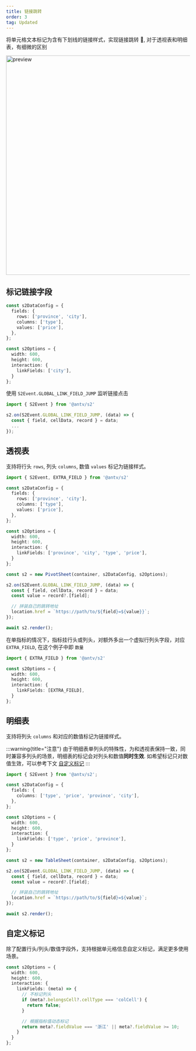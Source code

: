 ```yaml
---
title: 链接跳转
order: 3
tag: Updated
---
```


将单元格文本标记为含有下划线的链接样式，实现链接跳转 🔗, 对于透视表和明细表，有细微的区别

<img src="https://gw.alipayobjects.com/mdn/rms_56cbb2/afts/img/A*1VD9RY8cxLcAAAAAAAAAAAAAARQnAQ" width="600" alt="preview" />

## 标记链接字段

```ts
const s2DataConfig = {
  fields: {
    rows: ['province', 'city'],
    columns: ['type'],
    values: ['price'],
  },
};

const s2Options = {
  width: 600,
  height: 600,
  interaction: {
    linkFields: ['city'],
  }
};
```

使用 `S2Event.GLOBAL_LINK_FIELD_JUMP` 监听链接点击

```ts | pure
import { S2Event } from '@antv/s2'

s2.on(S2Event.GLOBAL_LINK_FIELD_JUMP, (data) => {
  const { field, cellData, record } = data;
  ...
});
```

## 透视表

支持将行头 `rows`, 列头 `columns`, 数值 `values` 标记为链接样式。

```ts | pure
import { S2Event, EXTRA_FIELD } from '@antv/s2'

const s2DataConfig = {
  fields: {
    rows: ['province', 'city'],
    columns: ['type'],
    values: ['price'],
  },
};

const s2Options = {
  width: 600,
  height: 600,
  interaction: {
    linkFields: ['province', 'city', 'type', 'price'],
  }
};

const s2 = new PivotSheet(container, s2DataConfig, s2Options);

s2.on(S2Event.GLOBAL_LINK_FIELD_JUMP, (data) => {
  const { field, cellData, record } = data;
  const value = record?.[field];

  // 拼装自己的跳转地址
  location.href = `https://path/to/${field}=${value}}`;
});

await s2.render();
```

在单指标的情况下，指标挂行头或列头，对额外多出一个虚拟行列头字段，对应 `EXTRA_FIELD`, 在这个例子中即 `数量`

```ts
import { EXTRA_FIELD } from '@antv/s2'

const s2Options = {
  width: 600,
  height: 600,
  interaction: {
    linkFields: [EXTRA_FIELD],
  }
};
```

<Playground path='interaction/advanced/demo/pivot-link-jump.ts' rid='pivot-link-jump' height='400'></playground>

## 明细表

支持将列头 `columns` 和对应的数值标记为链接样式。

:::warning{title="注意"}
由于明细表单列头的特殊性，为和透视表保持一致，同时兼容多列头的场景，明细表的标记会对列头和数值**同时生效**.
如希望标记只对数值生效，可以参考下文 [自定义标记](#自定义标记)
:::

```ts | pure
import { S2Event } from '@antv/s2';

const s2DataConfig = {
  fields: {
    columns: ['type', 'price', 'province', 'city'],
  },
};

const s2Options = {
  width: 600,
  height: 600,
  interaction: {
    linkFields: ['type', 'price', 'province'],
  }
};

const s2 = new TableSheet(container, s2DataConfig, s2Options);

s2.on(S2Event.GLOBAL_LINK_FIELD_JUMP, (data) => {
  const { field, cellData, record } = data;
  const value = record?.[field];

  // 拼装自己的跳转地址
  location.href = `https://path/to/${field}=${value}`;
});

await s2.render();
```

<Playground path='interaction/advanced/demo/table-link-jump.ts' rid='table-link-jump' height='400'></playground>

## 自定义标记

除了配置行头/列头/数值字段外，支持根据单元格信息自定义标记，满足更多使用场景。

```ts
const s2Options = {
  width: 600,
  height: 600,
  interaction: {
    linkFields: (meta) => {
      // 不标记列头
      if (meta?.belongsCell?.cellType === 'colCell') {
        return false;
      }

      // 根据指标值动态标记
      return meta?.fieldValue === '浙江' || meta?.fieldValue >= 10;
    }
  }
};
```

<Playground path='interaction/advanced/demo/custom-link-jump.ts' rid='custom-link-jump' height='400'></playground>
